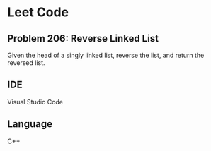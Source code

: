 # Leet Code

## Problem 206: Reverse Linked List
Given the head of a singly linked list, reverse the list, and return the reversed list.

## IDE
Visual Studio Code

## Language
C++
